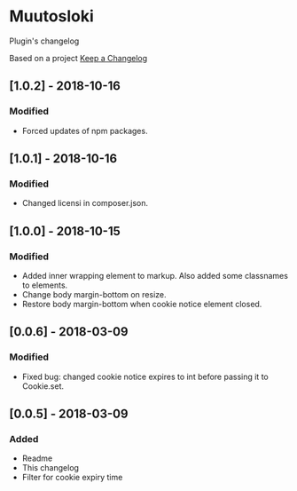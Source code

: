 # Muutosloki
Plugin's changelog

Based on a project [Keep a Changelog](http://keepachangelog.com/en/1.0.0/)

## [1.0.2] - 2018-10-16

### Modified
- Forced updates of npm packages.

## [1.0.1] - 2018-10-16

### Modified
- Changed licensi in composer.json.

## [1.0.0] - 2018-10-15

### Modified
- Added inner wrapping element to markup. Also added some classnames to elements.
- Change body margin-bottom on resize.
- Restore body margin-bottom when cookie notice element closed.

## [0.0.6] - 2018-03-09

### Modified
- Fixed bug: changed cookie notice expires to int before passing it to Cookie.set.

## [0.0.5] - 2018-03-09

### Added
- Readme
- This changelog
- Filter for cookie expiry time